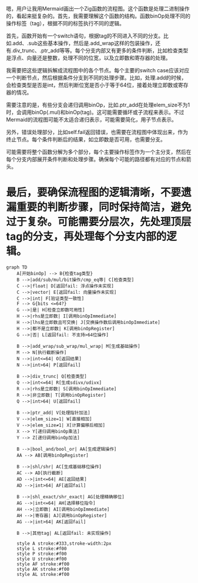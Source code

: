 嗯，用户让我用Mermaid画出一个Zig函数的流程图。这个函数是处理二进制操作的，看起来挺复杂的。首先，我需要理解这个函数的结构。函数binOp处理不同的操作标签（tag），根据不同的标签执行不同的逻辑。

首先，函数开始有一个switch语句，根据tag的不同进入不同的分支。比如.add、.sub这些基本操作，然后是.add_wrap这样的包装操作，还有.div_trunc、.ptr_add等等。每个分支内部又有更多的条件判断，比如检查类型是浮点、向量还是整数，处理不同的位宽，以及立即数和寄存器的处理。

我需要把这些逻辑拆解成流程图中的各个节点。每个主要的switch case应该对应一个判断节点，然后根据条件分支到不同的处理步骤。比如，处理.add的时候，会检查类型是否是int，然后判断位宽是否小于等于64位，接着处理立即数或寄存器的情况。

需要注意的是，有些分支会递归调用binOp，比如.ptr_add在处理elem_size不为1时，会调用binOp(.mul)和binOp(tag)。这可能需要循环或子流程来表示。不过Mermaid的流程图可能不太适合递归表示，可能需要简化，用子节点表示。

另外，错误处理部分，比如self.fail返回错误，也需要在流程图中体现出来，作为终止节点。每个条件判断后的结果，如立即数是否可用，也需要分支。

可能需要将整个函数分解为多个部分，每个主要操作标签作为一个主分支，然后在每个分支内部展开条件判断和处理步骤。确保每个可能的路径都有对应的节点和箭头。

最后，要确保流程图的逻辑清晰，不要遗漏重要的判断步骤，同时保持简洁，避免过于复杂。可能需要分层次，先处理顶层tag的分支，再处理每个分支内部的逻辑。
================================================
```mermaid
graph TD
    A[开始binOp] --> B{检查tag类型}
    B -->|add/sub/mul/bit操作/cmp_eq等| C[检查类型]
    C -->|float| D[返回fail: 浮点操作未实现]
    C -->|vector| E[返回fail: 向量操作未实现]
    C -->|int| F[验证类型一致性]
    F --> G{bits <=64?}
    G -->|是| H[检查立即数可用性]
    H -->|rhs是立即数| I[调用binOpImmediate]
    H -->|lhs是立即数且可交换| J[交换操作数后调用binOpImmediate]
    H -->|都不是立即数| K[调用binOpRegister]
    G -->|否| L[返回fail: 不支持>64位操作]

    B -->|add_wrap/sub_wrap/mul_wrap| M[生成基础操作]
    M --> N[执行截断操作]
    N -->|int<=64| O[返回结果]
    N -->|int>64| P[返回fail]

    B -->|div_trunc| Q[检查类型]
    Q -->|int<=64| R[生成sdivx/udivx]
    R -->|rhs是立即数| S[调用binOpImmediate]
    R -->|非立即数| T[调用binOpRegister]
    Q -->|int>64| U[返回fail]

    B -->|ptr_add| V[处理指针加法]
    V -->|elem_size=1| W[直接相加]
    V -->|elem_size≠1| X[计算偏移后相加]
    X --> Y[递归调用binOp乘法]
    Y --> Z[递归调用binOp加法]

    B -->|bool_and/bool_or| AA[生成逻辑操作]
    AA --> AB[调用binOpRegister]

    B -->|shl/shr| AC[生成基础移位操作]
    AC --> AD[执行截断]
    AD -->|int<=64| AE[返回结果]
    AD -->|int>64| AF[返回fail]

    B -->|shl_exact/shr_exact| AG[处理精确移位]
    AG -->|int<=64| AH[选择移位指令]
    AH -->|立即数| AI[调用binOpImmediate]
    AH -->|寄存器| AJ[调用binOpRegister]
    AG -->|int>64| AK[返回fail]

    B -->|其他tag| AL[返回fail: 未实现操作]
    
    style A stroke:#333,stroke-width:2px
    style L stroke:#f00
    style P stroke:#f00
    style U stroke:#f00
    style AF stroke:#f00
    style AK stroke:#f00
    style AL stroke:#f00
```